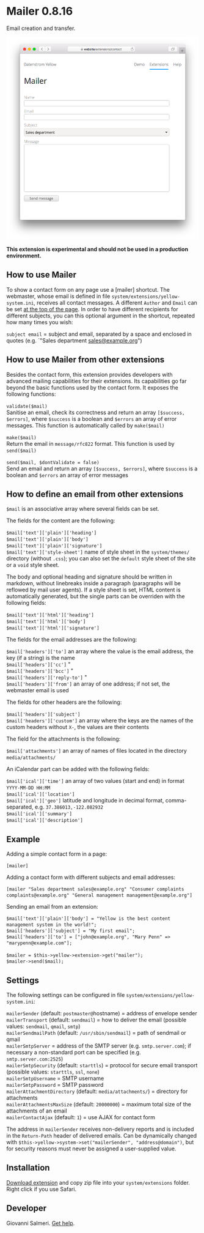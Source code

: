 # Mailer 0.8.16

Email creation and transfer.

<p align="center"><img src="mailer-screenshot.png?raw=true" alt="Screenshot"></p>

**This extension is experimental and should not be used in a production environment.**

## How to use Mailer

To show a contact form on any page use a [mailer] shortcut. The webmaster, whose email is defined in file `system/extensions/yellow-system.ini`, receives all contact messages. A different `Author` and `Email` can be set [at the top of the page](https://github.com/datenstrom/yellow-extensions/tree/master/source/core#settings). In order to have different recipients for different subjects, you can this optional argument in the shortcut, repeated how many times you wish:

`subject email` = subject and email, separated by a space and enclosed in quotes (e.g. `"Sales department sales@example.org")

## How to use Mailer from other extensions

Besides the contact form, this extension provides developers with advanced mailing capabilities for their extensions. Its capabilities go far beyond the basic functions used by the contact form. It exposes the following functions:

`validate($mail)`  
Sanitise an email, check its correctness and return an array `[$success, $errors]`, where `$success` is a boolean and `$errors` an array of error messages. This function is automatically called by `make($mail)`

`make($mail)`  
Return the email in `message/rfc822` format. This function is used by `send($mail)`

`send($mail, $dontValidate = false)`  
Send an email and return an array `[$success, $errors]`, where `$success` is a boolean and `$errors` an array of error messages

## How to define an email from other extensions

`$mail` is an associative array where several fields can be set.

The fields for the content are the following:

`$mail['text']['plain']['heading']`  
`$mail['text']['plain']['body']`  
`$mail['text']['plain']['signature']`  
`$mail['text']['style-sheet']` name of style sheet in the `system/themes/` directory (without `.css`); you can also set the `default` style sheet of the site or a `void` style sheet.

The body and optional heading and signature should be written in markdown, without linebreaks inside a paragraph (paragraphs will be reflowed by mail user agents). If a style sheet is set, HTML content is automatically generated, but the single parts can be overriden with the following fields:

`$mail['text']['html']['heading']`  
`$mail['text']['html']['body']`  
`$mail['text']['html']['signature']`  

The fields for the email addresses are the following:

`$mail['headers']['to']` an array where the value is the email address, the key (if a string) is the name  
`$mail['headers']['cc']` "  
`$mail['headers']['bcc']` "  
`$mail['headers']['reply-to']` "  
`$mail['headers']['from']` an array of one address; if not set, the webmaster email is used  

The fields for other headers are the following:

`$mail['headers']['subject']`  
`$mail['headers']['custom']` an array where the keys are the names of the custom headers without `X-`, the values are their contents  

The field for the attachments is the following:

`$mail['attachments']` an array of names of files located in the directory `media/attachments/`  

An iCalendar part can be added with the following fields:

`$mail['ical']['time']` an array of two values (start and end) in format `YYYY-MM-DD HH:MM`  
`$mail['ical']['location']`  
`$mail['ical']['geo']` latitude and longitude in decimal format, comma-separated, e.g. `37.386013,-122.082932`  
`$mail['ical']['summary']`  
`$mail['ical']['description']`  

## Example

Adding a simple contact form in a page:

```
[mailer]
```

Adding a contact form with different subjects and email addresses:

```
[mailer "Sales department sales@example.org" "Consumer complaints complaints@example.org" "General management management@example.org"]
```

Sending an email from an extension:

```
$mail['text']['plain']['body'] = "Yellow is the best content management system in the world!";
$mail['headers']['subject'] = "My first email";
$mail['headers']['to'] = ["john@example.org", "Mary Penn" => "marypenn@example.com"];

$mailer = $this->yellow->extension->get("mailer");
$mailer->send($mail);
```

## Settings

The following settings can be configured in file `system/extensions/yellow-system.ini`:

`mailerSender` (default:  `postmaster@`hostname) =  address of envelope sender  
`mailerTransport` (default:  `sendmail`) =  how to deliver the email (possible values: `sendmail`, `qmail`, `smtp`)  
`mailerSendmailPath` (default:  `/usr/sbin/sendmail`) = path of sendmail or qmail  
`mailerSmtpServer` = address of the SMTP server (e.g. `smtp.server.com`); if necessary a non-standard port can be specified (e.g. `smtp.server.com:2525`)  
`mailerSmtpSecurity` (default:  `starttls`) = protocol for secure email transport (possible values: `starttls`,  `ssl`, `none`)  
`mailerSmtpUsername` = SMTP username  
`mailerSmtpPassword` = SMTP password  
`mailerAttachmentDirectory` (default:  `media/attachments/`) = directory for attachments  
`mailerAttachmentsMaxSize` (default:  `20000000`) = maximum total size of the attachments of an email  
`mailerContactAjax` (default:  `1`) = use AJAX for contact form  

The address in `mailerSender` receives non-delivery reports and is included in the `Return-Path` header of delivered emails. Can be dynamically changed with `$this->yellow->system->set("mailerSender", "address@domain")`, but for security reasons must never be assigned a user-supplied value.

## Installation

[Download extension](https://github.com/GiovanniSalmeri/yellow-mailer/archive/master.zip) and copy zip file into your `system/extensions` folder. Right click if you use Safari.

## Developer

Giovanni Salmeri. [Get help](https://github.com/GiovanniSalmeri/yellow-mailer/issues).

